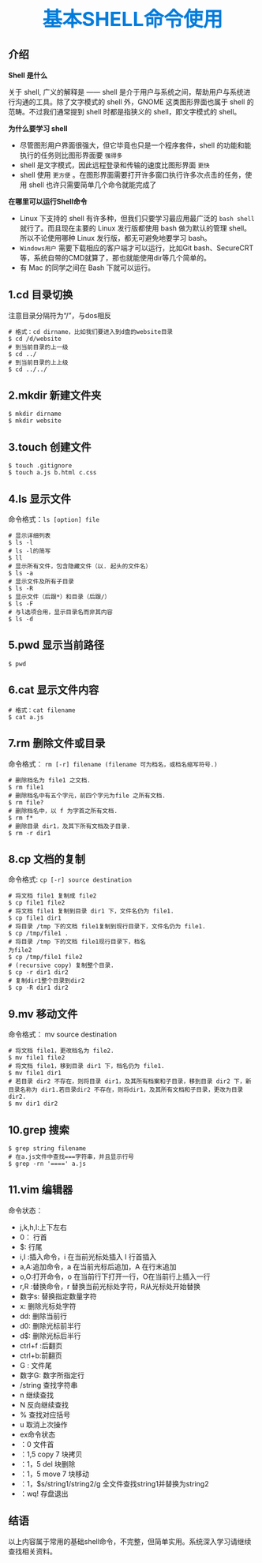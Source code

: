 <h1 style="font-size: 40px;text-align:center;color: #007cdc;">
    基本SHELL命令使用
</h1>

## 介绍

**Shell 是什么**

关于 shell, 广义的解释是 —— shell 是介于用户与系统之间，帮助用户与系统进行沟通的工具。除了文字模式的 shell 外，GNOME 这类图形界面也属于 shell 的范畴。不过我们通常提到 shell 时都是指狭义的 shell，即文字模式的 shell。


**为什么要学习 shell**

- 尽管图形用户界面很强大，但它毕竟也只是一个程序套件，shell 的功能和能执行的任务则比图形界面要 `强得多`
- shell 是文字模式，因此远程登录和传输的速度比图形界面 `更快`
- shell 使用 `更方便` 。在图形界面需要打开许多窗口执行许多次点击的任务，使用 shell 也许只需要简单几个命令就能完成了


**在哪里可以运行Shell命令**

- Linux 下支持的 shell 有许多种，但我们只要学习最应用最广泛的 `bash shell` 就行了。而且现在主要的 Linux 发行版都使用 bash 做为默认的管理 shell。所以不论使用哪种 Linux 发行版，都无可避免地要学习 bash。
- `Windows用户` 需要下载相应的客户端才可以运行，比如Git bash、SecureCRT等，系统自带的CMD就算了，那也就能使用dir等几个简单的。
- 有 Mac 的同学之间在 Bash 下就可以运行。

## 1.cd 目录切换

注意目录分隔符为“/”，与dos相反

```
# 格式：cd dirname，比如我们要进入到d盘的website目录
$ cd /d/website
# 到当前目录的上一级
$ cd ../
# 到当前目录的上上级
$ cd ../../
```


## 2.mkdir 新建文件夹

```
$ mkdir dirname
$ mkdir website
```

## 3.touch 创建文件

```
$ touch .gitignore
$ touch a.js b.html c.css
```

## 4.ls 显示文件

命令格式：`ls [option] file`

```
# 显示详细列表
$ ls -l
# ls -l的简写
$ ll
# 显示所有文件，包含隐藏文件（以. 起头的文件名）
$ ls -a
# 显示文件及所有子目录
$ ls -R
$ 显示文件（后跟*）和目录（后跟/）
$ ls -F
# 与l选项合用，显示目录名而非其内容
$ ls -d

```

## 5.pwd 显示当前路径

```
$ pwd
```
## 6.cat 显示文件内容

```
# 格式：cat filename
$ cat a.js
```

## 7.rm 删除文件或目录

命令格式： `rm [-r] filename (filename 可为档名，或档名缩写符号.)`
```
# 删除档名为 file1 之文档.
$ rm file1
# 删除档名中有五个字元，前四个字元为file 之所有文档.
$ rm file?
# 删除档名中，以 f 为字首之所有文档.
$ rm f*
# 删除目录 dir1，及其下所有文档及子目录.
$ rm -r dir1
```

## 8.cp 文档的复制

命令格式: `cp [-r] source destination`

```
# 将文档 file1 复制成 file2
$ cp file1 file2
# 将文档 file1 复制到目录 dir1 下，文件名仍为 file1.
$ cp file1 dir1
# 将目录 /tmp 下的文档 file1复制到现行目录下，文件名仍为 file1.
$ cp /tmp/file1 .
# 将目录 /tmp 下的文档 file1现行目录下，档名
为file2
$ cp /tmp/file1 file2
# (recursive copy) 复制整个目录.
$ cp -r dir1 dir2
# 复制dir1整个目录到dir2
$ cp -R dir1 dir2
```

## 9.mv 移动文件

命令格式： mv source destination
```
# 将文档 file1，更改档名为 file2.
$ mv file1 file2
# 将文档 file1，移到目录 dir1 下，档名仍为 file1.
$ mv file1 dir1
# 若目录 dir2 不存在，则将目录 dir1，及其所有档案和子目录，移到目录 dir2 下，新目录名称为 dir1.若目录dir2 不存在，则将dir1，及其所有文档和子目录，更改为目录 dir2.
$ mv dir1 dir2
```

## 10.grep 搜索

```
$ grep string filename
# 在a.js文件中查找===字符串，并且显示行号
$ grep -rn '====' a.js
```

## 11.vim 编辑器

命令状态：

- j,k,h,l:上下左右
- 0： 行首
- $: 行尾
- i,I :插入命令，i 在当前光标处插入 I 行首插入
- a,A:追加命令，a 在当前光标后追加，A 在行末追加
- o,O:打开命令，o 在当前行下打开一行，O在当前行上插入一行
- r,R :替换命令，r 替换当前光标处字符，R从光标处开始替换
- 数字s: 替换指定数量字符
- x: 删除光标处字符
- dd: 删除当前行
- d0: 删除光标前半行
- d$: 删除光标后半行
- ctrl+f :后翻页
- ctrl+b:前翻页
- G : 文件尾
- 数字G: 数字所指定行
- /string 查找字符串
- n 继续查找
- N 反向继续查找
- % 查找对应括号
- u 取消上次操作
- ex命令状态
- ：0 文件首
- ：1,5 copy 7 块拷贝
- ：1，5 del 块删除
- ：1，5 move 7 块移动
- ：1，$s/string1/string2/g 全文件查找string1并替换为string2
- ：wq! 存盘退出

## 结语

以上内容属于常用的基础shell命令，不完整，但简单实用。系统深入学习请继续查找相关资料。
